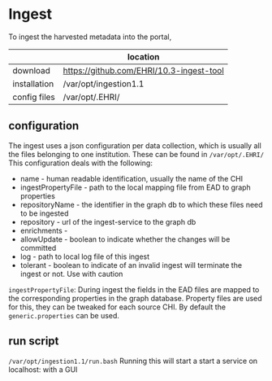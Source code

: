 Ingest
======
To ingest the harvested metadata into the portal, 

| |location|
|----|-----------------|
|download| https://github.com/EHRI/10.3-ingest-tool
|installation | /var/opt/ingestion1.1|
|config files | /var/opt/.EHRI/ |


configuration
-------------
The ingest uses a json configuration per data collection, which is usually all the files belonging to one institution. These can be found in `/var/opt/.EHRI/`
This configuration deals with the following:

 * name - human readable identification, usually the name of the CHI
 * ingestPropertyFile - path to the local mapping file from EAD to graph properties
 * repositoryName - the identifier in the graph db to which these files need to be ingested
 * repository - url of the ingest-service to the graph db
 * enrichments - 
 * allowUpdate - boolean to indicate whether the changes will be committed
 * log - path to local log file of this ingest
 * tolerant - boolean to indicate of an invalid ingest will terminate the ingest or not. Use with caution

`ingestPropertyFile`: During ingest the fields in the EAD files are mapped to the corresponding properties in the graph database. Property files are used for this, they can be tweaked for each source CHI. By default the `generic.properties` can be used. 

 
run script
----------
`/var/opt/ingestion1.1/run.bash`
Running this will start a start a service on localhost:<port> with a GUI